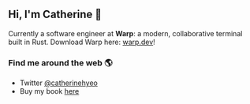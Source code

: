 ## Hi, I'm Catherine 👋

Currently a software engineer at **Warp**: a modern, collaborative terminal built in Rust. Download Warp here: [warp.dev](https://www.warp.dev)!

### Find me around the web 🌎
- Twitter [@catherinehyeo](https://twitter.com/catherinehyeo)
- Buy my book [here](https://www.amazon.com/Creator-Revolution-Creative-Talents-Tomorrow/dp/B0B2WLWRCM/)


<!--
**catyeo18/catyeo18** is a ✨ _special_ ✨ repository because its `README.md` (this file) appears on your GitHub profile.

Here are some ideas to get you started:

- 🔭 I’m currently working on ...
- 🌱 I’m currently learning ...
- 👯 I’m looking to collaborate on ...
- 🤔 I’m looking for help with ...
- 💬 Ask me about ...
- 📫 How to reach me: ...
- 😄 Pronouns: ...
- ⚡ Fun fact: ...
-->
